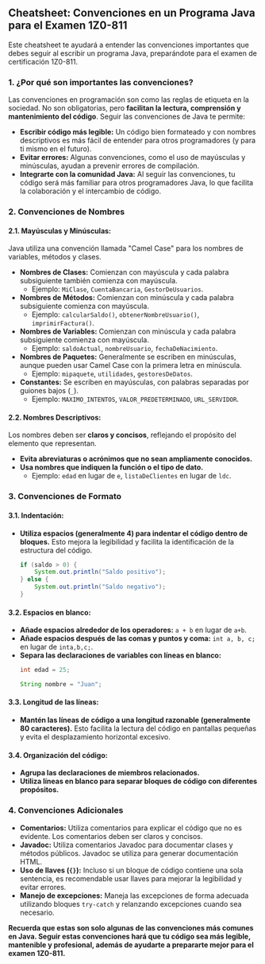 ## Cheatsheet: Convenciones en un Programa Java para el Examen 1Z0-811

Este cheatsheet te ayudará a entender las convenciones importantes que debes seguir al escribir un programa Java, preparándote para el examen de certificación 1Z0-811.

### 1. ¿Por qué son importantes las convenciones?

Las convenciones en programación son como las reglas de etiqueta en la sociedad. No son obligatorias, pero **facilitan la lectura, comprensión y mantenimiento del código**. Seguir las convenciones de Java te permite:

- **Escribir código más legible:** Un código bien formateado y con nombres descriptivos es más fácil de entender para otros programadores (y para ti mismo en el futuro).
- **Evitar errores:** Algunas convenciones, como el uso de mayúsculas y minúsculas, ayudan a prevenir errores de compilación.
- **Integrarte con la comunidad Java:** Al seguir las convenciones, tu código será más familiar para otros programadores Java, lo que facilita la colaboración y el intercambio de código.

### 2. Convenciones de Nombres

#### 2.1. Mayúsculas y Minúsculas:

Java utiliza una convención llamada "Camel Case" para los nombres de variables, métodos y clases.

- **Nombres de Clases:** Comienzan con mayúscula y cada palabra subsiguiente también comienza con mayúscula.
  - Ejemplo: `MiClase`, `CuentaBancaria`, `GestorDeUsuarios`.
- **Nombres de Métodos:** Comienzan con minúscula y cada palabra subsiguiente comienza con mayúscula.
  - Ejemplo: `calcularSaldo()`, `obtenerNombreUsuario()`, `imprimirFactura()`.
- **Nombres de Variables:** Comienzan con minúscula y cada palabra subsiguiente comienza con mayúscula.
  - Ejemplo: `saldoActual`, `nombreUsuario`, `fechaDeNacimiento`.
- **Nombres de Paquetes:** Generalmente se escriben en minúsculas, aunque pueden usar Camel Case con la primera letra en minúscula.
  - Ejemplo: `mipaquete`, `utilidades`, `gestoresDeDatos`.
- **Constantes:** Se escriben en mayúsculas, con palabras separadas por guiones bajos (`_`).
  - Ejemplo: `MAXIMO_INTENTOS`, `VALOR_PREDETERMINADO`, `URL_SERVIDOR`.

#### 2.2. Nombres Descriptivos:

Los nombres deben ser **claros y concisos**, reflejando el propósito del elemento que representan.

- **Evita abreviaturas o acrónimos que no sean ampliamente conocidos.**
- **Usa nombres que indiquen la función o el tipo de dato.**
  - Ejemplo: `edad` en lugar de `e`, `listaDeClientes` en lugar de `ldc`.

### 3. Convenciones de Formato

#### 3.1. Indentación:

- **Utiliza espacios (generalmente 4) para indentar el código dentro de bloques.** Esto mejora la legibilidad y facilita la identificación de la estructura del código.
  ```java
  if (saldo > 0) {
      System.out.println("Saldo positivo");
  } else {
      System.out.println("Saldo negativo");
  }
  ```

#### 3.2. Espacios en blanco:

- **Añade espacios alrededor de los operadores:** `a + b` en lugar de `a+b`.
- **Añade espacios después de las comas y puntos y coma:** `int a, b, c;` en lugar de `inta,b,c;`.
- **Separa las declaraciones de variables con líneas en blanco:**
  ```java
  int edad = 25;

  String nombre = "Juan";
  ```

#### 3.3. Longitud de las líneas:

- **Mantén las líneas de código a una longitud razonable (generalmente 80 caracteres).** Esto facilita la lectura del código en pantallas pequeñas y evita el desplazamiento horizontal excesivo.

#### 3.4. Organización del código:

- **Agrupa las declaraciones de miembros relacionados.**
- **Utiliza líneas en blanco para separar bloques de código con diferentes propósitos.**

### 4. Convenciones Adicionales

- **Comentarios:** Utiliza comentarios para explicar el código que no es evidente. Los comentarios deben ser claros y concisos.
- **Javadoc:** Utiliza comentarios Javadoc para documentar clases y métodos públicos. Javadoc se utiliza para generar documentación HTML.
- **Uso de llaves (`{}`):** Incluso si un bloque de código contiene una sola sentencia, es recomendable usar llaves para mejorar la legibilidad y evitar errores.
- **Manejo de excepciones:** Maneja las excepciones de forma adecuada utilizando bloques `try-catch` y relanzando excepciones cuando sea necesario.

**Recuerda que estas son solo algunas de las convenciones más comunes en Java. Seguir estas convenciones hará que tu código sea más legible, mantenible y profesional, además de ayudarte a prepararte mejor para el examen 1Z0-811.**

